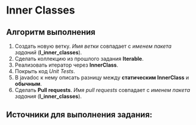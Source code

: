 # Inner Classes

## Алгоритм выполнения

1.	Создать новую ветку. _Имя ветки_ совпадает с _именем пакета заданий_ (__l_inner_classes__).
2.	Сделать коллекцию из прошлого задания __Iterable__.
3.	Реализовать итератор через __InnerClass__.
4.	Покрыть код _Unit Tests_.
5.	В javadoc к нему описать разницу между __статическим InnerClass__ и __обычным__.
6.	Сделать __Pull requests__. _Имя pull requests_ совпадает с _именем пакета задания_ (__l_inner_classes__).


## Источники для выполнения задания:

